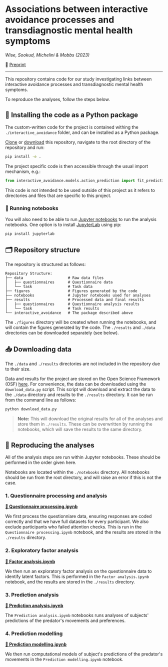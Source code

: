 # Associations between interactive avoidance processes and transdiagnostic mental health symptoms

_Wise, Sookud, Michelini & Mobbs (2023)_

📄 [Preprint]()

----

This repository contains code for our study investigating links between interactive avoidance processes and transdiagnostic mental health symptoms. 

To reproduce the analyses, follow the steps below.

## 💾 Installing the code as a Python package

The custom-written code for the project is contained withing the `./interactive_avoidance` folder, and can be installed as a Python package.

[Clone](https://docs.github.com/en/repositories/creating-and-managing-repositories/cloning-a-repository#cloning-a-repository) or [download](https://docs.github.com/en/repositories/working-with-files/using-files/downloading-source-code-archives#downloading-source-code-archives) this repository, navigate to the root directory of the repository and run:

```bash
pip install -e .
```

The project specific code is then accessible through the usual import mechanism, e.g.:
    
```python
from interactive_avoidance.models.action_prediction import fit_prediction_models
```

This code is not intended to be used outside of this project as it refers to directories and files that are specific to this project.

### 📓 Running notebooks

You will also need to be able to run [Jupyter notebooks](https://jupyter.org/install) to run the analysis notebooks. One option is to install [JupyterLab](https://jupyter.org/install) using pip:

```bash
pip install jupyterlab
```

## 🗂️ Repository structure

The repository is structured as follows:

```
Repository Structure:
├── data                    # Raw data files
│   ├── questionnaires      # Questionnaire data
│   └── task                # Task data
├── figures                 # Figures generated by the code
├── notebooks               # Jupyter notebooks used for analyses
├── results                 # Processed data and final results
│   ├── questionnaires      # Questionnaire analysis results
│   └── task                # Task results
└── interactive_avoidance   # The package described above
```

The `./figures` directory will be created when running the notebooks, and will contain the figures generated by the code. The `./results` and `./data` directories can be downloaded separately (see below).

## 📥 Downloading data

The `./data` and `./results` directories are not included in the repository due to their size. 

Data and results for the project are stored on the Open Science Framework (OSF) [here](https://osf.io/a7e3k). For convenience, the data can be downloaded using the `download_data.py` script. This script will download and extract the data to the `./data` directory and results to the `./results` directory. It can be run from the command line as follows:

```bash
python download_data.py
```

> **Note:** This will download the original results for all of the analyses and store them in `./results`. These can be overwritten by running the notebooks, which will save the results to the same directory.

## 🔬 Reproducing the analyses

All of the analysis steps are run within Jupyter notebooks. These should be performed in the order given here. 

Notebooks are located within the `./notebooks` directory. All notebooks should be run from the root directory, and will raise an error if this is not the case.

### 1. Questionnaire processing and analysis

**[📓 Questionnaire processing.ipynb](</notebooks/Questionnaire processing.ipynb>)**

We first process the questionniare data, ensuring responses are coded correctly and that we have full datasets for every participant. We also exclude participants who failed attention checks. This is run in the `Questionnaire processing.ipynb` notebook, and the results are stored in the `./results` directory.

### 2. Exploratory factor analysis

**[📓 Factor analysis.ipynb](</notebooks/Factor analysis.ipynb>)**

We then run an exploratory factor analysis on the questionnaire data to identify latent factors. This is performed in the `Factor analysis.ipynb` notebook, and the results are stored in the `./results` directory.

### 3. Prediction analysis

**[📓 Prediction analysis.ipynb](</notebooks/Prediction analysis.ipynb>)**

The `Prediction analysis.ipynb` notebooks runs analyses of subjects' predictions of the predator's movements and preferences.

### 4. Prediction modelling

**[📓 Prediction modelling.ipynb](</notebooks/Prediction modelling.ipynb>)**

We then run computational models of subject's predictions of the predator's movements in the `Prediction modelling.ipynb` notebook. 


